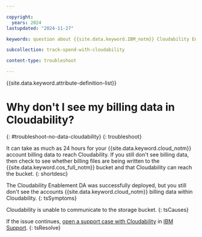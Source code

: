 ```yaml
---

copyright:
  years: 2024
lastupdated: "2024-11-27"

keywords: question about {{site.data.keyword.IBM_notm}} Cloudability Enablement

subcollection: track-spend-with-cloudability

content-type: troubleshoot

---
```


{{site.data.keyword.attribute-definition-list}}

# Why don't I see my billing data in Cloudability?
{: #troubleshoot-no-data-cloudability}
{: troubleshoot}

It can take as much as 24 hours for your {{site.data.keyword.cloud_notm}} account billing data to reach Cloudability. If you still don't see billing data, then check to see whether billing files are being written to the {{site.data.keyword.cos_full_notm}} bucket and that Cloudability can reach the bucket.
{: shortdesc}

The Cloudability Enablement DA was successfully deployed, but you still don't see the accounts {{site.data.keyword.cloud_notm}} billing data within Cloudability.
{: tsSymptoms}

Cloudability is unable to communicate to the storage bucket.
{: tsCauses}

If the issue continues, [open a support case with Cloudability](https://www.ibm.com/mysupport/s/createrecord/NewCase) in [IBM Support](https://www.ibm.com/mysupport/s/).
{: tsResolve}

